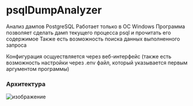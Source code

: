 # psqlDumpAnalyzer
Анализ дампов PostgreSQL
Работает только в ОС Windows
Программа позволяет сделать дамп текущего процесса psql и прочитать его содержимое
Также есть возможность поиска данных выполненного запроса

Конфигурация осщуествляется через веб-интерфейс (также есть возможность настройки через .env файл, который указывается первым аргументом программы)
### Архитектура
![изображение](https://user-images.githubusercontent.com/40633594/162026371-bd9d7a4f-c5df-47a8-a694-ecdb2ab68321.png)
